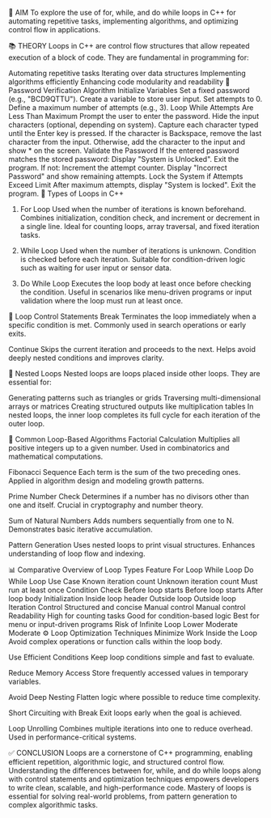 🎯 AIM
To explore the use of for, while, and do while loops in C++ for automating repetitive tasks, implementing algorithms, and optimizing control flow in applications.

📚 THEORY
Loops in C++ are control flow structures that allow repeated execution of a block of code. They are fundamental in programming for:

Automating repetitive tasks
Iterating over data structures
Implementing algorithms efficiently
Enhancing code modularity and readability
🔐 Password Verification Algorithm
    Initialize Variables
        Set a fixed password (e.g., "BCD9QTTU").
        Create a variable to store user input.
        Set attempts to 0.
        Define a maximum number of attempts (e.g., 3).
    Loop While Attempts Are Less Than Maximum
        Prompt the user to enter the password.
        Hide the input characters (optional, depending on system).
        Capture each character typed until the Enter key is pressed.
            If the character is Backspace, remove the last character from the input.
            Otherwise, add the character to the input and show * on the screen.
    Validate the Password
        If the entered password matches the stored password:
            Display "System is Unlocked".
            Exit the program.
        If not:
            Increment the attempt counter.
            Display "Incorrect Password" and show remaining attempts.
    Lock the System if Attempts Exceed Limit
        After maximum attempts, display "System is locked".
        Exit the program.
🔄 Types of Loops in C++
1. For Loop
Used when the number of iterations is known beforehand.
Combines initialization, condition check, and increment or decrement in a single line.
Ideal for counting loops, array traversal, and fixed iteration tasks.

2. While Loop
Used when the number of iterations is unknown.
Condition is checked before each iteration.
Suitable for condition-driven logic such as waiting for user input or sensor data.

3. Do While Loop
Executes the loop body at least once before checking the condition.
Useful in scenarios like menu-driven programs or input validation where the loop must run at least once.

🧭 Loop Control Statements
Break
Terminates the loop immediately when a specific condition is met.
Commonly used in search operations or early exits.

Continue
Skips the current iteration and proceeds to the next.
Helps avoid deeply nested conditions and improves clarity.

🔁 Nested Loops
Nested loops are loops placed inside other loops. They are essential for:

Generating patterns such as triangles or grids
Traversing multi-dimensional arrays or matrices
Creating structured outputs like multiplication tables
In nested loops, the inner loop completes its full cycle for each iteration of the outer loop.

🧠 Common Loop-Based Algorithms
Factorial Calculation
Multiplies all positive integers up to a given number.
Used in combinatorics and mathematical computations.

Fibonacci Sequence
Each term is the sum of the two preceding ones.
Applied in algorithm design and modeling growth patterns.

Prime Number Check
Determines if a number has no divisors other than one and itself.
Crucial in cryptography and number theory.

Sum of Natural Numbers
Adds numbers sequentially from one to N.
Demonstrates basic iterative accumulation.

Pattern Generation
Uses nested loops to print visual structures.
Enhances understanding of loop flow and indexing.

📊 Comparative Overview of Loop Types
Feature	For Loop	While Loop	Do While Loop
Use Case	Known iteration count	Unknown iteration count	Must run at least once
Condition Check	Before loop starts	Before loop starts	After loop body
Initialization	Inside loop header	Outside loop	Outside loop
Iteration Control	Structured and concise	Manual control	Manual control
Readability	High for counting tasks	Good for condition-based logic	Best for menu or input-driven programs
Risk of Infinite Loop	Lower	Moderate	Moderate
⚙️ Loop Optimization Techniques
Minimize Work Inside the Loop
Avoid complex operations or function calls within the loop body.

Use Efficient Conditions
Keep loop conditions simple and fast to evaluate.

Reduce Memory Access
Store frequently accessed values in temporary variables.

Avoid Deep Nesting
Flatten logic where possible to reduce time complexity.

Short Circuiting with Break
Exit loops early when the goal is achieved.

Loop Unrolling
Combines multiple iterations into one to reduce overhead.
Used in performance-critical systems.

✅ CONCLUSION
Loops are a cornerstone of C++ programming, enabling efficient repetition, algorithmic logic, and structured control flow. Understanding the differences between for, while, and do while loops along with control statements and optimization techniques empowers developers to write clean, scalable, and high-performance code. Mastery of loops is essential for solving real-world problems, from pattern generation to complex algorithmic tasks.
